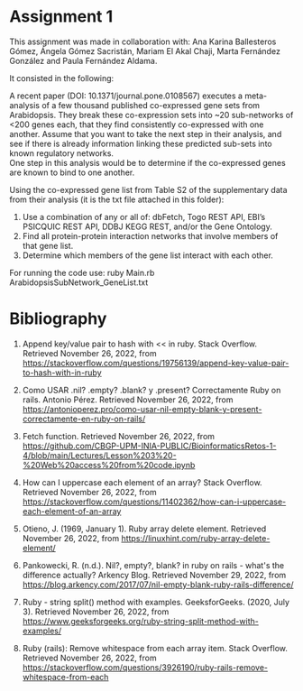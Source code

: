 # Assignment 1

This assignment was made in collaboration with: Ana Karina Ballesteros Gómez, Ángela Gómez Sacristán, Mariam El Akal Chaji, Marta Fernández González and Paula Fernández Aldama. 

It consisted in the following: 

A recent paper (DOI: 10.1371/journal.pone.0108567) executes a meta-analysis of a few thousand published co-expressed gene sets from Arabidopsis.  They break these co-expression sets into ~20 sub-networks of <200 genes each, that they find consistently co-expressed with one another.  Assume that you want to take the next step in their analysis, and see if there is already information linking these predicted sub-sets into known regulatory networks.  
One step in this analysis would be to determine if the co-expressed genes are known to bind to one another.

Using the co-expressed gene list from Table S2 of the supplementary data from their analysis (it is the txt file attached in this folder):

1. Use a combination of any or all of:  dbFetch, Togo REST API, EBI’s PSICQUIC REST API, DDBJ KEGG REST, and/or the Gene Ontology. 
2. Find all protein-protein interaction networks that involve members of that gene list.
3. Determine which members of the gene list interact with each other.

For running the code use: ruby Main.rb ArabidopsisSubNetwork_GeneList.txt

# Bibliography

1. Append key/value pair to hash with &lt;&lt; in ruby. Stack Overflow. Retrieved November 26, 2022, from https://stackoverflow.com/questions/19756139/append-key-value-pair-to-hash-with-in-ruby 

2. Como USAR .nil? .empty? .blank? y .present? Correctamente Ruby on rails. Antonio Pérez. Retrieved November 26, 2022, from https://antonioperez.pro/como-usar-nil-empty-blank-y-present-correctamente-en-ruby-on-rails/ 

3. Fetch function. Retrieved November 26, 2022, from https://github.com/CBGP-UPM-INIA-PUBLIC/BioinformaticsRetos-1-4/blob/main/Lectures/Lesson%203%20-%20Web%20access%20from%20code.ipynb

4. How can I uppercase each element of an array? Stack Overflow. Retrieved November 26, 2022, from https://stackoverflow.com/questions/11402362/how-can-i-uppercase-each-element-of-an-array 

5. Otieno, J. (1969, January 1). Ruby array delete element. Retrieved November 26, 2022, from https://linuxhint.com/ruby-array-delete-element/ 

6. Pankowecki, R. (n.d.). Nil?, empty?, blank? in ruby on rails - what's the difference actually? Arkency Blog. Retrieved November 29, 2022, from https://blog.arkency.com/2017/07/nil-empty-blank-ruby-rails-difference/ 

7. Ruby - string split() method with examples. GeeksforGeeks. (2020, July 3). Retrieved November 26, 2022, from https://www.geeksforgeeks.org/ruby-string-split-method-with-examples/ 

8. Ruby (rails): Remove whitespace from each array item. Stack Overflow. Retrieved November 26, 2022, from https://stackoverflow.com/questions/3926190/ruby-rails-remove-whitespace-from-each 




